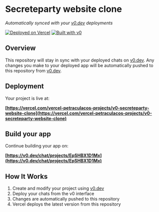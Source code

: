 # Secreteparty website clone

*Automatically synced with your [v0.dev](https://v0.dev) deployments*

[![Deployed on Vercel](https://img.shields.io/badge/Deployed%20on-Vercel-black?style=for-the-badge&logo=vercel)](https://vercel.com/vercel-petraculacos-projects/v0-secreteparty-website-clone)
[![Built with v0](https://img.shields.io/badge/Built%20with-v0.dev-black?style=for-the-badge)](https://v0.dev/chat/projects/EpSHBX1D1Mx)

## Overview

This repository will stay in sync with your deployed chats on [v0.dev](https://v0.dev).
Any changes you make to your deployed app will be automatically pushed to this repository from [v0.dev](https://v0.dev).

## Deployment

Your project is live at:

**[https://vercel.com/vercel-petraculacos-projects/v0-secreteparty-website-clone](https://vercel.com/vercel-petraculacos-projects/v0-secreteparty-website-clone)**

## Build your app

Continue building your app on:

**[https://v0.dev/chat/projects/EpSHBX1D1Mx](https://v0.dev/chat/projects/EpSHBX1D1Mx)**

## How It Works

1. Create and modify your project using [v0.dev](https://v0.dev)
2. Deploy your chats from the v0 interface
3. Changes are automatically pushed to this repository
4. Vercel deploys the latest version from this repository
